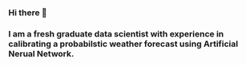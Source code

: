 ### Hi there 👋
### I am a fresh graduate data scientist with experience in calibrating a probabilstic weather forecast using Artificial Nerual Network.
<!--
**lcwcf87/lcwcf87** is a ✨ _special_ ✨ repository because its `README.md` (this file) appears on your GitHub profile.

Here are some ideas to get you started:

- 🔭 I’m a fresh graduate data scientist with experience in calibrating a probabilstic weather forecast using Artificial Neural Network.
- 🌱 I’m currently learning ...
- 👯 I’m looking to collaborate on ...
- 🤔 I’m looking for help with ...
- 💬 Ask me about ...
- 📫 How to reach me: ...
- 😄 Pronouns: ...
- ⚡ Fun fact: ...
-->
